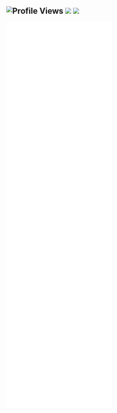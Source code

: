 ![Profile Views](https://komarev.com/ghpvc/?username=park-jihoo&color=blue)
<a href="https://www.linkedin.com/in/parkjihoo/" target="_blank"><img src="https://img.shields.io/badge/linkedin-0A66C2?style=flat-square&logo=linkedin&logoColor=white"/></a>
<a href="https://park-jihoo.github.io" target="_blank"><img src="https://img.shields.io/badge/page-222222?style=flat-square&logo=github&logoColor=white"/></a>
--
![Metrics](./github-metrics.svg)
<br/>
